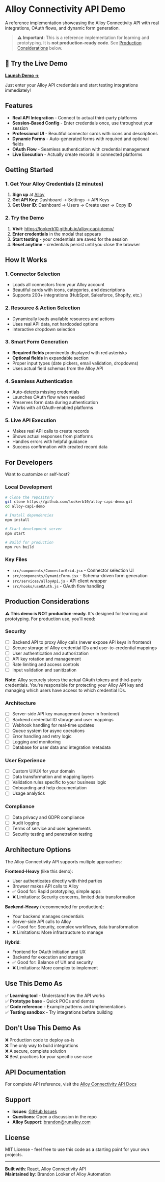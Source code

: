 # Alloy Connectivity API Demo

A reference implementation showcasing the Alloy Connectivity API with real integrations, OAuth flows, and dynamic form generation.

> **⚠️ Important**: This is a reference implementation for learning and prototyping. It is **not production-ready code**. See [Production Considerations](#production-considerations) below.

## 🚀 Try the Live Demo

**[Launch Demo →](https://lookerb10.github.io/alloy-capi-demo/)**

Just enter your Alloy API credentials and start testing integrations immediately!

## Features

* **Real API Integration** - Connect to actual third-party platforms
* **Session-Based Config** - Enter credentials once, use throughout your session
* **Professional UI** - Beautiful connector cards with icons and descriptions
* **Dynamic Forms** - Auto-generated forms with required and optional fields
* **OAuth Flow** - Seamless authentication with credential management
* **Live Execution** - Actually create records in connected platforms

## Getting Started

### 1. Get Your Alloy Credentials (2 minutes)

1. **Sign up** at [Alloy](https://alloy.com)
2. **Get API Key**: Dashboard → Settings → API Keys
3. **Get User ID**: Dashboard → Users → Create user → Copy ID

### 2. Try the Demo

1. **Visit**: https://lookerb10.github.io/alloy-capi-demo/
2. **Enter credentials** in the modal that appears
3. **Start testing** - your credentials are saved for the session
4. **Reset anytime** - credentials persist until you close the browser

## How It Works

### 1. Connector Selection
* Loads all connectors from your Alloy account
* Beautiful cards with icons, categories, and descriptions
* Supports 200+ integrations (HubSpot, Salesforce, Shopify, etc.)

### 2. Resource & Action Selection
* Dynamically loads available resources and actions
* Uses real API data, not hardcoded options
* Interactive dropdown selection

### 3. Smart Form Generation
* **Required fields** prominently displayed with red asterisks
* **Optional fields** in expandable section
* Proper input types (date pickers, email validation, dropdowns)
* Uses actual field schemas from the Alloy API

### 4. Seamless Authentication
* Auto-detects missing credentials
* Launches OAuth flow when needed
* Preserves form data during authentication
* Works with all OAuth-enabled platforms

### 5. Live API Execution
* Makes real API calls to create records
* Shows actual responses from platforms
* Handles errors with helpful guidance
* Success confirmation with created record data

## For Developers

Want to customize or self-host?

### Local Development

```bash
# Clone the repository
git clone https://github.com/lookerb10/alloy-capi-demo.git
cd alloy-capi-demo

# Install dependencies
npm install

# Start development server
npm start

# Build for production
npm run build
```

### Key Files

* `src/components/ConnectorGrid.jsx` - Connector selection UI
* `src/components/DynamicForm.jsx` - Schema-driven form generation
* `src/services/alloyApi.js` - API client wrapper
* `src/hooks/useOAuth.js` - OAuth flow handling

## Production Considerations

**⚠️ This demo is NOT production-ready.** It's designed for learning and prototyping. For production use, you'll need:

### Security
- [ ] Backend API to proxy Alloy calls (never expose API keys in frontend)
- [ ] Secure storage of Alloy credential IDs and user-to-credential mappings
- [ ] User authentication and authorization
- [ ] API key rotation and management
- [ ] Rate limiting and access controls
- [ ] Input validation and sanitization

**Note:** Alloy securely stores the actual OAuth tokens and third-party credentials. You're responsible for protecting your Alloy API key and managing which users have access to which credential IDs.

### Architecture
- [ ] Server-side API key management (never in frontend)
- [ ] Backend credential ID storage and user mappings
- [ ] Webhook handling for real-time updates
- [ ] Queue system for async operations
- [ ] Error handling and retry logic
- [ ] Logging and monitoring
- [ ] Database for user data and integration metadata

### User Experience
- [ ] Custom UI/UX for your domain
- [ ] Data transformation and mapping layers
- [ ] Validation rules specific to your business logic
- [ ] Onboarding and help documentation
- [ ] Usage analytics

### Compliance
- [ ] Data privacy and GDPR compliance
- [ ] Audit logging
- [ ] Terms of service and user agreements
- [ ] Security testing and penetration testing

## Architecture Options

The Alloy Connectivity API supports multiple approaches:

**Frontend-Heavy** (like this demo):
- User authenticates directly with third parties
- Browser makes API calls to Alloy
- ✅ Good for: Rapid prototyping, simple apps
- ❌ Limitations: Security concerns, limited data transformation

**Backend-Heavy** (recommended for production):
- Your backend manages credentials
- Server-side API calls to Alloy
- ✅ Good for: Security, complex workflows, data transformation
- ❌ Limitations: More infrastructure to manage

**Hybrid**:
- Frontend for OAuth initiation and UX
- Backend for execution and storage
- ✅ Good for: Balance of UX and security
- ❌ Limitations: More complex to implement

## Use This Demo As

✅ **Learning tool** - Understand how the API works  
✅ **Prototype base** - Quick POCs and demos  
✅ **Code reference** - Example patterns and implementations  
✅ **Testing sandbox** - Try integrations before building  

## Don't Use This Demo As

❌ Production code to deploy as-is  
❌ The only way to build integrations  
❌ A secure, complete solution  
❌ Best practices for your specific use case  

## API Documentation

For complete API reference, visit the [Alloy Connectivity API Docs](https://docs.alloy.com)

## Support

- **Issues**: [GitHub Issues](https://github.com/lookerb10/alloy-capi-demo/issues)
- **Questions**: Open a discussion in the repo
- **Alloy Support**: brandon@runalloy.com

## License

MIT License - feel free to use this code as a starting point for your own projects.

---

**Built with**: React, Alloy Connectivity API  
**Maintained by**: Brandon Looker of Alloy Automation

